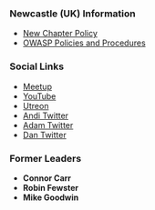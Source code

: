 ### Newcastle (UK) Information
* [New Chapter Policy](https://owasp.org/www-policy/operational/chapters)
* [OWASP Policies and Procedures](https://owasp.org/www-policy/)
 
### Social Links
* [Meetup](https://www.meetup.com/OWASP-Newcastle-Chapter/)
* [YouTube](https://www.youtube.com/channel/UCssmNNN_3c7Ci6-ylFYQZjQ)
* [Utreon](https://utreon.com/c/OWASPNewcastle/)
* [Andi Twitter](https://twitter.com/dr0idandy)
* [Adam Twitter](https://twitter.com/adam_p81)
* [Dan Twitter](https://twitter.com/danmullen)

### Former Leaders

* **Connor Carr**
* **Robin Fewster**
* **Mike Goodwin**
